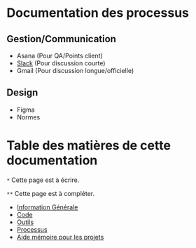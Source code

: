 # Documentation des processus

## Gestion/Communication

- Asana (Pour QA/Points client)
- [Slack](https://join.slack.com/t/pixel-circus/shared_invite/zt-hysuxx1h-QYYwyqhtkFM_o3m4ZpF1QQ) (Pour discussion courte)
- Gmail (Pour discussion longue/officielle)

## Design

- Figma
- Normes

# Table des matières de cette documentation

`*` Cette page est à écrire.

`**` Cette page est à compléter.

- [Information Générale](README)
- [Code](_code.md)
- [Outils](_outils.md)
- [Processus](_processus.md)
- [Aide mémoire pour les projets](_projets.md)